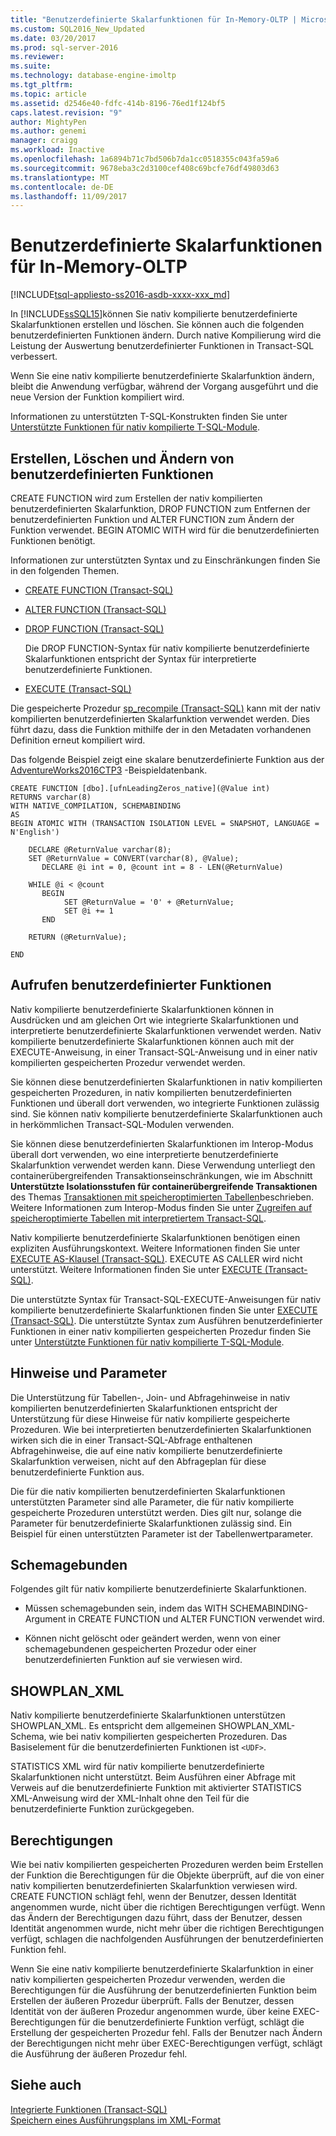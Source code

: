 ```yaml
---
title: "Benutzerdefinierte Skalarfunktionen für In-Memory-OLTP | Microsoft-Dokumentation"
ms.custom: SQL2016_New_Updated
ms.date: 03/20/2017
ms.prod: sql-server-2016
ms.reviewer: 
ms.suite: 
ms.technology: database-engine-imoltp
ms.tgt_pltfrm: 
ms.topic: article
ms.assetid: d2546e40-fdfc-414b-8196-76ed1f124bf5
caps.latest.revision: "9"
author: MightyPen
ms.author: genemi
manager: craigg
ms.workload: Inactive
ms.openlocfilehash: 1a6894b71c7bd506b7da1cc0518355c043fa59a6
ms.sourcegitcommit: 9678eba3c2d3100cef408c69bcfe76df49803d63
ms.translationtype: MT
ms.contentlocale: de-DE
ms.lasthandoff: 11/09/2017
---
```

# <a name="scalar-user-defined-functions-for-in-memory-oltp"></a>Benutzerdefinierte Skalarfunktionen für In-Memory-OLTP
[!INCLUDE[tsql-appliesto-ss2016-asdb-xxxx-xxx_md](../../includes/tsql-appliesto-ss2016-asdb-xxxx-xxx-md.md)]

  In [!INCLUDE[ssSQL15](../../includes/sssql15-md.md)]können Sie nativ kompilierte benutzerdefinierte Skalarfunktionen erstellen und löschen. Sie können auch die folgenden benutzerdefinierten Funktionen ändern. Durch native Kompilierung wird die Leistung der Auswertung benutzerdefinierter Funktionen in Transact-SQL verbessert.  
  
 Wenn Sie eine nativ kompilierte benutzerdefinierte Skalarfunktion ändern, bleibt die Anwendung verfügbar, während der Vorgang ausgeführt und die neue Version der Funktion kompiliert wird.  
  
 Informationen zu unterstützten T-SQL-Konstrukten finden Sie unter [Unterstützte Funktionen für nativ kompilierte T-SQL-Module](../../relational-databases/in-memory-oltp/supported-features-for-natively-compiled-t-sql-modules.md).  
  
## <a name="creating-dropping-and-altering-user-defined-functions"></a>Erstellen, Löschen und Ändern von benutzerdefinierten Funktionen  
 CREATE FUNCTION wird zum Erstellen der nativ kompilierten benutzerdefinierten Skalarfunktion, DROP FUNCTION zum Entfernen der benutzerdefinierten Funktion und ALTER FUNCTION zum Ändern der Funktion verwendet. BEGIN ATOMIC WITH wird für die benutzerdefinierten Funktionen benötigt.  
  
 Informationen zur unterstützten Syntax und zu Einschränkungen finden Sie in den folgenden Themen.  
  
-   [CREATE FUNCTION &#40;Transact-SQL&#41;](../../t-sql/statements/create-function-transact-sql.md)  
  
-   [ALTER FUNCTION &#40;Transact-SQL&#41;](../../t-sql/statements/alter-function-transact-sql.md)  
  
-   [DROP FUNCTION &#40;Transact-SQL&#41;](../../t-sql/statements/drop-function-transact-sql.md)  
  
     Die DROP FUNCTION-Syntax für nativ kompilierte benutzerdefinierte Skalarfunktionen entspricht der Syntax für interpretierte benutzerdefinierte Funktionen.  
  
-   [EXECUTE &#40;Transact-SQL&#41;](../../t-sql/language-elements/execute-transact-sql.md)  
  
 Die gespeicherte Prozedur [sp_recompile &#40;Transact-SQL&#41;](../../relational-databases/system-stored-procedures/sp-recompile-transact-sql.md) kann mit der nativ kompilierten benutzerdefinierten Skalarfunktion verwendet werden. Dies führt dazu, dass die Funktion mithilfe der in den Metadaten vorhandenen Definition erneut kompiliert wird.  
  
 Das folgende Beispiel zeigt eine skalare benutzerdefinierte Funktion aus der [AdventureWorks2016CTP3](https://www.microsoft.com/download/details.aspx?id=49502) -Beispieldatenbank.  
  
```tsql  
CREATE FUNCTION [dbo].[ufnLeadingZeros_native](@Value int)   
RETURNS varchar(8)   
WITH NATIVE_COMPILATION, SCHEMABINDING  
AS   
BEGIN ATOMIC WITH (TRANSACTION ISOLATION LEVEL = SNAPSHOT, LANGUAGE = N'English')  
  
    DECLARE @ReturnValue varchar(8);  
    SET @ReturnValue = CONVERT(varchar(8), @Value);  
       DECLARE @i int = 0, @count int = 8 - LEN(@ReturnValue)  
  
    WHILE @i < @count  
       BEGIN  
            SET @ReturnValue = '0' + @ReturnValue;  
            SET @i += 1  
       END  
  
    RETURN (@ReturnValue);  
  
END  
```  
  
## <a name="calling-user-defined-functions"></a>Aufrufen benutzerdefinierter Funktionen  
 Nativ kompilierte benutzerdefinierte Skalarfunktionen können in Ausdrücken und am gleichen Ort wie integrierte Skalarfunktionen und interpretierte benutzerdefinierte Skalarfunktionen verwendet werden. Nativ kompilierte benutzerdefinierte Skalarfunktionen können auch mit der EXECUTE-Anweisung, in einer Transact-SQL-Anweisung und in einer nativ kompilierten gespeicherten Prozedur verwendet werden.  
  
 Sie können diese benutzerdefinierten Skalarfunktionen in nativ kompilierten gespeicherten Prozeduren, in nativ kompilierten benutzerdefinierten Funktionen und überall dort verwenden, wo integrierte Funktionen zulässig sind. Sie können nativ kompilierte benutzerdefinierte Skalarfunktionen auch in herkömmlichen Transact-SQL-Modulen verwenden.  
  
 Sie können diese benutzerdefinierten Skalarfunktionen im Interop-Modus überall dort verwenden, wo eine interpretierte benutzerdefinierte Skalarfunktion verwendet werden kann. Diese Verwendung unterliegt den containerübergreifenden Transaktionseinschränkungen, wie im Abschnitt **Unterstützte Isolationsstufen für containerübergreifende Transaktionen** des Themas [Transaktionen mit speicheroptimierten Tabellen](../../relational-databases/in-memory-oltp/transactions-with-memory-optimized-tables.md)beschrieben. Weitere Informationen zum Interop-Modus finden Sie unter [Zugreifen auf speicheroptimierte Tabellen mit interpretiertem Transact-SQL](../../relational-databases/in-memory-oltp/accessing-memory-optimized-tables-using-interpreted-transact-sql.md).  
  
 Nativ kompilierte benutzerdefinierte Skalarfunktionen benötigen einen expliziten Ausführungskontext. Weitere Informationen finden Sie unter [EXECUTE AS-Klausel &#40;Transact-SQL&#41;](../../t-sql/statements/execute-as-clause-transact-sql.md). EXECUTE AS CALLER wird nicht unterstützt. Weitere Informationen finden Sie unter [EXECUTE &#40;Transact-SQL&#41;](../../t-sql/language-elements/execute-transact-sql.md).  
  
 Die unterstützte Syntax für Transact-SQL-EXECUTE-Anweisungen für nativ kompilierte benutzerdefinierte Skalarfunktionen finden Sie unter [EXECUTE &#40;Transact-SQL&#41;](../../t-sql/language-elements/execute-transact-sql.md). Die unterstützte Syntax zum Ausführen benutzerdefinierter Funktionen in einer nativ kompilierten gespeicherten Prozedur finden Sie unter [Unterstützte Funktionen für nativ kompilierte T-SQL-Module](../../relational-databases/in-memory-oltp/supported-features-for-natively-compiled-t-sql-modules.md).  
  
## <a name="hints-and-parameters"></a>Hinweise und Parameter  
 Die Unterstützung für Tabellen-, Join- und Abfragehinweise in nativ kompilierten benutzerdefinierten Skalarfunktionen entspricht der Unterstützung für diese Hinweise für nativ kompilierte gespeicherte Prozeduren. Wie bei interpretierten benutzerdefinierten Skalarfunktionen wirken sich die in einer Transact-SQL-Abfrage enthaltenen Abfragehinweise, die auf eine nativ kompilierte benutzerdefinierte Skalarfunktion verweisen, nicht auf den Abfrageplan für diese benutzerdefinierte Funktion aus.  
  
 Die für die nativ kompilierten benutzerdefinierten Skalarfunktionen unterstützten Parameter sind alle Parameter, die für nativ kompilierte gespeicherte Prozeduren unterstützt werden. Dies gilt nur, solange die Parameter für benutzerdefinierte Skalarfunktionen zulässig sind. Ein Beispiel für einen unterstützten Parameter ist der Tabellenwertparameter.  
  
## <a name="schema-bound"></a>Schemagebunden  
 Folgendes gilt für nativ kompilierte benutzerdefinierte Skalarfunktionen.  
  
-   Müssen schemagebunden sein, indem das WITH SCHEMABINDING-Argument in CREATE FUNCTION und ALTER FUNCTION verwendet wird.  
  
-   Können nicht gelöscht oder geändert werden, wenn von einer schemagebundenen gespeicherten Prozedur oder einer benutzerdefinierten Funktion auf sie verwiesen wird.  
  
## <a name="showplanxml"></a>SHOWPLAN_XML  
 Nativ kompilierte benutzerdefinierte Skalarfunktionen unterstützen SHOWPLAN_XML. Es entspricht dem allgemeinen SHOWPLAN_XML-Schema, wie bei nativ kompilierten gespeicherten Prozeduren. Das Basiselement für die benutzerdefinierten Funktionen ist `<UDF>`.  
  
 STATISTICS XML wird für nativ kompilierte benutzerdefinierte Skalarfunktionen nicht unterstützt. Beim Ausführen einer Abfrage mit Verweis auf die benutzerdefinierte Funktion mit aktivierter STATISTICS XML-Anweisung wird der XML-Inhalt ohne den Teil für die benutzerdefinierte Funktion zurückgegeben.  
  
## <a name="permissions"></a>Berechtigungen  
 Wie bei nativ kompilierten gespeicherten Prozeduren werden beim Erstellen der Funktion die Berechtigungen für die Objekte überprüft, auf die von einer nativ kompilierten benutzerdefinierten Skalarfunktion verwiesen wird. CREATE FUNCTION schlägt fehl, wenn der Benutzer, dessen Identität angenommen wurde, nicht über die richtigen Berechtigungen verfügt. Wenn das Ändern der Berechtigungen dazu führt, dass der Benutzer, dessen Identität angenommen wurde, nicht mehr über die richtigen Berechtigungen verfügt, schlagen die nachfolgenden Ausführungen der benutzerdefinierten Funktion fehl.  
  
 Wenn Sie eine nativ kompilierte benutzerdefinierte Skalarfunktion in einer nativ kompilierten gespeicherten Prozedur verwenden, werden die Berechtigungen für die Ausführung der benutzerdefinierten Funktion beim Erstellen der äußeren Prozedur überprüft. Falls der Benutzer, dessen Identität von der äußeren Prozedur angenommen wurde, über keine EXEC-Berechtigungen für die benutzerdefinierte Funktion verfügt, schlägt die Erstellung der gespeicherten Prozedur fehl. Falls der Benutzer nach Ändern der Berechtigungen nicht mehr über EXEC-Berechtigungen verfügt, schlägt die Ausführung der äußeren Prozedur fehl.  
  
## <a name="see-also"></a>Siehe auch  
 [Integrierte Funktionen &#40;Transact-SQL&#41;](~/t-sql/functions/functions.md)   
 [Speichern eines Ausführungsplans im XML-Format](../../relational-databases/performance/save-an-execution-plan-in-xml-format.md)  
  
  

